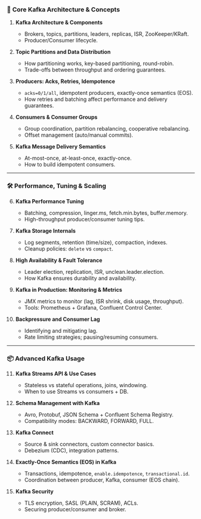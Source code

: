 ### 🔧 **Core Kafka Architecture & Concepts**

1. **Kafka Architecture & Components**

   * Brokers, topics, partitions, leaders, replicas, ISR, ZooKeeper/KRaft.
   * Producer/Consumer lifecycle.

2. **Topic Partitions and Data Distribution**

   * How partitioning works, key-based partitioning, round-robin.
   * Trade-offs between throughput and ordering guarantees.

3. **Producers: Acks, Retries, Idempotence**

   * `acks=0/1/all`, idempotent producers, exactly-once semantics (EOS).
   * How retries and batching affect performance and delivery guarantees.

4. **Consumers & Consumer Groups**

   * Group coordination, partition rebalancing, cooperative rebalancing.
   * Offset management (auto/manual commits).

5. **Kafka Message Delivery Semantics**

   * At-most-once, at-least-once, exactly-once.
   * How to build idempotent consumers.

---

### 🛠️ **Performance, Tuning & Scaling**

6. **Kafka Performance Tuning**

   * Batching, compression, linger.ms, fetch.min.bytes, buffer.memory.
   * High-throughput producer/consumer tuning tips.

7. **Kafka Storage Internals**

   * Log segments, retention (time/size), compaction, indexes.
   * Cleanup policies: `delete` vs `compact`.

8. **High Availability & Fault Tolerance**

   * Leader election, replication, ISR, unclean.leader.election.
   * How Kafka ensures durability and availability.

9. **Kafka in Production: Monitoring & Metrics**

   * JMX metrics to monitor (lag, ISR shrink, disk usage, throughput).
   * Tools: Prometheus + Grafana, Confluent Control Center.

10. **Backpressure and Consumer Lag**

    * Identifying and mitigating lag.
    * Rate limiting strategies; pausing/resuming consumers.

---

### 📦 **Advanced Kafka Usage**

11. **Kafka Streams API & Use Cases**

    * Stateless vs stateful operations, joins, windowing.
    * When to use Streams vs consumers + DB.

12. **Schema Management with Kafka**

    * Avro, Protobuf, JSON Schema + Confluent Schema Registry.
    * Compatibility modes: BACKWARD, FORWARD, FULL.

13. **Kafka Connect**

    * Source & sink connectors, custom connector basics.
    * Debezium (CDC), integration patterns.

14. **Exactly-Once Semantics (EOS) in Kafka**

    * Transactions, idempotence, `enable.idempotence`, `transactional.id`.
    * Coordination between producer, Kafka, consumer (EOS chain).

15. **Kafka Security**

    * TLS encryption, SASL (PLAIN, SCRAM), ACLs.
    * Securing producer/consumer and broker.
